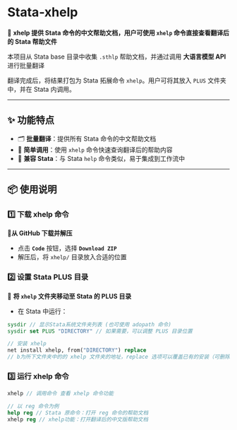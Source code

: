 # Stata-xhelp

🚀 **xhelp 提供 Stata 命令的中文帮助文档，用户可使用 `xhelp` 命令直接查看翻译后的 Stata 帮助文件**

本项目从 Stata base 目录中收集 `.sthlp` 帮助文档，并通过调用 **大语言模型 API** 进行批量翻译

翻译完成后，将结果打包为 Stata 拓展命令 `xhelp`。用户可将其放入 `PLUS` 文件夹中，并在 Stata 内调用。

---

## ✨ 功能特点
- 🗂 **批量翻译**：提供所有 Stata 命令的中文帮助文档
- 📖 **简单调用**：使用 `xhelp` 命令快速查询翻译后的帮助内容
- 🔗 **兼容 Stata**：与 Stata `help` 命令类似，易于集成到工作流中

---

## 📦 使用说明
### 1️⃣ **下载 xhelp 命令**
🎯**从 GitHub 下载并解压**
- 点击 **`Code`** 按钮，选择 **`Download ZIP`**
- 解压后，将 `xhelp/` 目录放入合适的位置

### 2️⃣ **设置 Stata PLUS 目录**
🎯 **将 `xhelp` 文件夹移动至 Stata 的 PLUS 目录**
- 在 Stata 中运行：
```stata
sysdir // 显示Stata系统文件夹列表 (也可使用 adopath 命令)
sysdir set PLUS "DIRECTORY" // 如果需要，可以调整 PLUS 目录位置

// 安装 xhelp
net install xhelp, from("DIRECTORY") replace 
// b为所下文件夹中的的 xhelp 文件夹的地址，replace 选项可以覆盖已有的安装（可删除）
```

### 3️⃣ **运行 xhelp 命令**
```stata
xhelp // 调用命令 查看 xhelp 命令功能

// 以 reg 命令为例
help reg // Stata 原命令：打开 reg 命令的帮助文档
xhelp reg // xhelp功能：打开翻译后的中文版帮助文档
```


